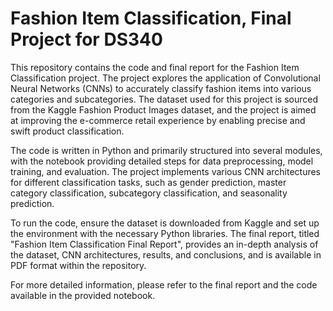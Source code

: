 # Fashion Item Classification, Final Project for DS340

This repository contains the code and final report for the Fashion Item Classification project. The project explores the application of Convolutional Neural Networks (CNNs) to accurately classify fashion items into various categories and subcategories. The dataset used for this project is sourced from the Kaggle Fashion Product Images dataset, and the project is aimed at improving the e-commerce retail experience by enabling precise and swift product classification.

The code is written in Python and primarily structured into several modules, with the notebook providing detailed steps for data preprocessing, model training, and evaluation. The project implements various CNN architectures for different classification tasks, such as gender prediction, master category classification, subcategory classification, and seasonality prediction.

To run the code, ensure the dataset is downloaded from Kaggle and set up the environment with the necessary Python libraries. The final report, titled "Fashion Item Classification Final Report", provides an in-depth analysis of the dataset, CNN architectures, results, and conclusions, and is available in PDF format within the repository.

For more detailed information, please refer to the final report and the code available in the provided notebook.
